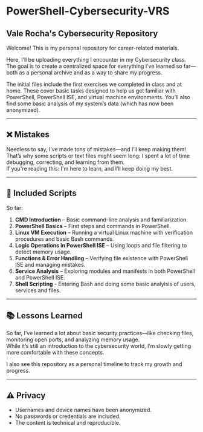 # PowerShell-Cybersecurity-VRS  
## Vale Rocha's Cybersecurity Repository

Welcome! This is my personal repository for career-related materials.

Here, I’ll be uploading everything I encounter in my Cybersecurity class. The goal is to create a centralized space for everything I’ve learned so far—both as a personal archive and as a way to share my progress.

The initial files include the first exercises we completed in class and at home. These cover basic tasks designed to help us get familiar with PowerShell, PowerShell ISE, and virtual machine environments. You’ll also find some basic analysis of my system’s data (which has now been anonymized).

---

## ❌ Mistakes

Needless to say, I’ve made tons of mistakes—and I’ll keep making them! That’s why some scripts or text files might seem long: I spent a lot of time debugging, correcting, and learning from them.  
If you're reading this: I'm here to learn, and I’ll keep doing my best.

---

## 📜 Included Scripts

So far:

1. **CMD Introduction** – Basic command-line analysis and familiarization.
2. **PowerShell Basics** – First steps and commands in PowerShell.
3. **Linux VM Execution** – Running a virtual Linux machine with verification procedures and basic Bash commands.
4. **Logic Operations in PowerShell ISE** – Using loops and file filtering to detect memory usage.
5. **Functions & Error Handling** – Verifying file existence with PowerShell ISE and managing mistakes.
6. **Service Analysis** – Exploring modules and manifests in both PowerShell and PowerShell ISE.
7. **Shell Scripting** - Entering Bash and doing some basic analyisis of users, services and files.

---

## 📚 Lessons Learned

So far, I’ve learned a lot about basic security practices—like checking files, monitoring open ports, and analyzing memory usage.  
While it’s still an introduction to the cybersecurity world, I’m slowly getting more comfortable with these concepts.

I also see this repository as a personal timeline to track my growth and progress.

---

## ⚠️ Privacy

- Usernames and device names have been anonymized.  
- No passwords or credentials are included.  
- The content is technical and reproducible.
